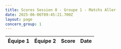 ```yaml
---
title: Scores Session 0 - Groupe 1 - Matchs Aller
date: 2025-06-06T09:45:21.700Z
layout: page
concern_group: 1
---
```




| Équipe 1 | Équipe 2 | Score | Date |
|----------|----------|-------|------|

